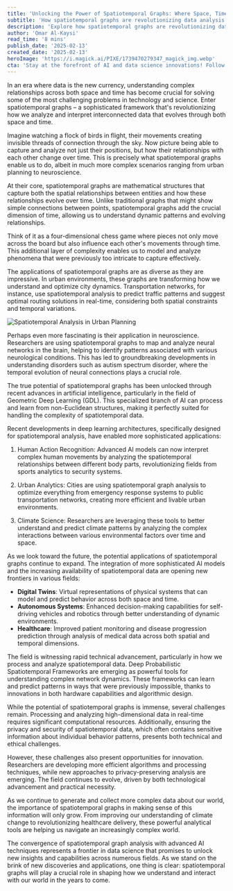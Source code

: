 ```yaml
---
title: 'Unlocking the Power of Spatiotemporal Graphs: Where Space, Time, and AI Converge'
subtitle: 'How spatiotemporal graphs are revolutionizing data analysis across industries'
description: 'Explore how spatiotemporal graphs are revolutionizing data analysis by combining spatial and temporal dimensions with AI. From urban planning to neuroscience, discover how these sophisticated tools are helping us understand complex relationships and predict future patterns in ways never before possible.'
author: 'Omar Al-Kaysi'
read_time: '8 mins'
publish_date: '2025-02-13'
created_date: '2025-02-13'
heroImage: 'https://i.magick.ai/PIXE/1739470279347_magick_img.webp'
cta: 'Stay at the forefront of AI and data science innovations! Follow us on LinkedIn for regular updates on groundbreaking developments in spatiotemporal analysis and other cutting-edge technologies.'
---
```


In an era where data is the new currency, understanding complex relationships across both space and time has become crucial for solving some of the most challenging problems in technology and science. Enter spatiotemporal graphs – a sophisticated framework that's revolutionizing how we analyze and interpret interconnected data that evolves through both space and time.

Imagine watching a flock of birds in flight, their movements creating invisible threads of connection through the sky. Now picture being able to capture and analyze not just their positions, but how their relationships with each other change over time. This is precisely what spatiotemporal graphs enable us to do, albeit in much more complex scenarios ranging from urban planning to neuroscience.

At their core, spatiotemporal graphs are mathematical structures that capture both the spatial relationships between entities and how these relationships evolve over time. Unlike traditional graphs that might show simple connections between points, spatiotemporal graphs add the crucial dimension of time, allowing us to understand dynamic patterns and evolving relationships.

Think of it as a four-dimensional chess game where pieces not only move across the board but also influence each other's movements through time. This additional layer of complexity enables us to model and analyze phenomena that were previously too intricate to capture effectively.

The applications of spatiotemporal graphs are as diverse as they are impressive. In urban environments, these graphs are transforming how we understand and optimize city dynamics. Transportation networks, for instance, use spatiotemporal analysis to predict traffic patterns and suggest optimal routing solutions in real-time, considering both spatial constraints and temporal variations.

![Spatiotemporal Analysis in Urban Planning](https://i.magick.ai/PIXE/1739470279347_magick_img.webp)

Perhaps even more fascinating is their application in neuroscience. Researchers are using spatiotemporal graphs to map and analyze neural networks in the brain, helping to identify patterns associated with various neurological conditions. This has led to groundbreaking developments in understanding disorders such as autism spectrum disorder, where the temporal evolution of neural connections plays a crucial role.

The true potential of spatiotemporal graphs has been unlocked through recent advances in artificial intelligence, particularly in the field of Geometric Deep Learning (GDL). This specialized branch of AI can process and learn from non-Euclidean structures, making it perfectly suited for handling the complexity of spatiotemporal data.

Recent developments in deep learning architectures, specifically designed for spatiotemporal analysis, have enabled more sophisticated applications:

1. Human Action Recognition: Advanced AI models can now interpret complex human movements by analyzing the spatiotemporal relationships between different body parts, revolutionizing fields from sports analytics to security systems.

2. Urban Analytics: Cities are using spatiotemporal graph analysis to optimize everything from emergency response systems to public transportation networks, creating more efficient and livable urban environments.

3. Climate Science: Researchers are leveraging these tools to better understand and predict climate patterns by analyzing the complex interactions between various environmental factors over time and space.

As we look toward the future, the potential applications of spatiotemporal graphs continue to expand. The integration of more sophisticated AI models and the increasing availability of spatiotemporal data are opening new frontiers in various fields:

- **Digital Twins**: Virtual representations of physical systems that can model and predict behavior across both space and time.
- **Autonomous Systems**: Enhanced decision-making capabilities for self-driving vehicles and robotics through better understanding of dynamic environments.
- **Healthcare**: Improved patient monitoring and disease progression prediction through analysis of medical data across both spatial and temporal dimensions.

The field is witnessing rapid technical advancement, particularly in how we process and analyze spatiotemporal data. Deep Probabilistic Spatiotemporal Frameworks are emerging as powerful tools for understanding complex network dynamics. These frameworks can learn and predict patterns in ways that were previously impossible, thanks to innovations in both hardware capabilities and algorithmic design.

While the potential of spatiotemporal graphs is immense, several challenges remain. Processing and analyzing high-dimensional data in real-time requires significant computational resources. Additionally, ensuring the privacy and security of spatiotemporal data, which often contains sensitive information about individual behavior patterns, presents both technical and ethical challenges.

However, these challenges also present opportunities for innovation. Researchers are developing more efficient algorithms and processing techniques, while new approaches to privacy-preserving analysis are emerging. The field continues to evolve, driven by both technological advancement and practical necessity.

As we continue to generate and collect more complex data about our world, the importance of spatiotemporal graphs in making sense of this information will only grow. From improving our understanding of climate change to revolutionizing healthcare delivery, these powerful analytical tools are helping us navigate an increasingly complex world.

The convergence of spatiotemporal graph analysis with advanced AI techniques represents a frontier in data science that promises to unlock new insights and capabilities across numerous fields. As we stand on the brink of new discoveries and applications, one thing is clear: spatiotemporal graphs will play a crucial role in shaping how we understand and interact with our world in the years to come.